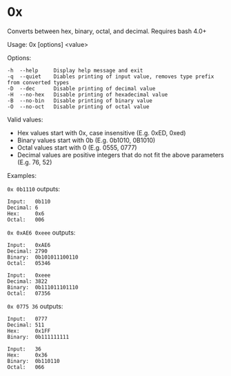 # 0x
Converts between hex, binary, octal, and decimal. Requires bash 4.0+

Usage: 0x [options] \<value\>

Options:
```
-h  --help     Display help message and exit
-q  --quiet    Diables printing of input value, removes type prefix from converted types
-D  --dec      Disable printing of decimal value
-H  --no-hex   Disable printing of hexadecimal value
-B  --no-bin   Disable printing of binary value
-O  --no-oct   Disable printing of octal value
```
Valid values:

 - Hex values start with 0x, case insensitive (E.g. 0xED, 0xed)
 - Binary values start with 0b (E.g. 0b1010, 0B1010)
 - Octal values start with 0 (E.g. 0555, 0777)
 - Decimal values are positive integers that do not fit the above parameters (E.g. 76, 52)

 Examples:
 
 ```0x 0b1110``` outputs:
```
Input:   0b110
Decimal: 6
Hex:     0x6
Octal:   006
```

 ```0x 0xAE6 0xeee``` outputs:
 ```
Input:   0xAE6
Decimal: 2790
Binary:  0b101011100110
Octal:   05346

Input:   0xeee
Decimal: 3822
Binary:  0b111011101110
Octal:   07356
 ```
 
 ```0x 0775 36``` outputs:
 ```
 Input:   0777
Decimal: 511
Hex:     0x1FF
Binary:  0b111111111

Input:   36
Hex:     0x36
Binary:  0b110110
Octal:   066
 ```
